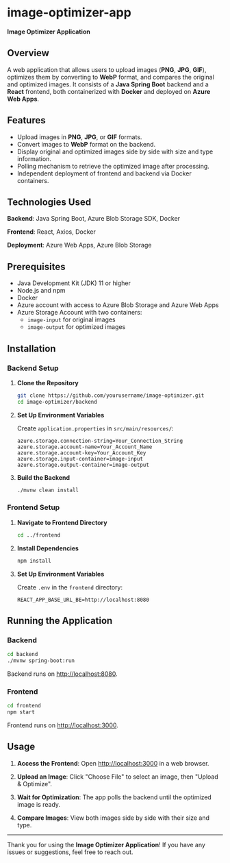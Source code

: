 # image-optimizer-app

**Image Optimizer Application**

## Overview

A web application that allows users to upload images (**PNG**, **JPG**, **GIF**), optimizes them by converting to **WebP** format, and compares the original and optimized images. It consists of a **Java Spring Boot** backend and a **React** frontend, both containerized with **Docker** and deployed on **Azure Web Apps**.

## Features

- Upload images in **PNG**, **JPG**, or **GIF** formats.
- Convert images to **WebP** format on the backend.
- Display original and optimized images side by side with size and type information.
- Polling mechanism to retrieve the optimized image after processing.
- Independent deployment of frontend and backend via Docker containers.

## Technologies Used

**Backend**: Java Spring Boot, Azure Blob Storage SDK, Docker

**Frontend**: React, Axios, Docker

**Deployment**: Azure Web Apps, Azure Blob Storage

## Prerequisites

- Java Development Kit (JDK) 11 or higher
- Node.js and npm
- Docker
- Azure account with access to Azure Blob Storage and Azure Web Apps
- Azure Storage Account with two containers:
  - `image-input` for original images
  - `image-output` for optimized images

## Installation

### Backend Setup

1. **Clone the Repository**

   ```bash
   git clone https://github.com/yourusername/image-optimizer.git
   cd image-optimizer/backend
   ```

2. **Set Up Environment Variables**

   Create `application.properties` in `src/main/resources/`:

   ```properties
   azure.storage.connection-string=Your_Connection_String
   azure.storage.account-name=Your_Account_Name
   azure.storage.account-key=Your_Account_Key
   azure.storage.input-container=image-input
   azure.storage.output-container=image-output
   ```

3. **Build the Backend**

   ```bash
   ./mvnw clean install
   ```

### Frontend Setup

1. **Navigate to Frontend Directory**

   ```bash
   cd ../frontend
   ```

2. **Install Dependencies**

   ```bash
   npm install
   ```

3. **Set Up Environment Variables**

   Create `.env` in the `frontend` directory:

   ```env
   REACT_APP_BASE_URL_BE=http://localhost:8080
   ```

## Running the Application

### Backend

```bash
cd backend
./mvnw spring-boot:run
```

Backend runs on [http://localhost:8080](http://localhost:8080).

### Frontend

```bash
cd frontend
npm start
```

Frontend runs on [http://localhost:3000](http://localhost:3000).

## Usage

1. **Access the Frontend**: Open [http://localhost:3000](http://localhost:3000) in a web browser.

2. **Upload an Image**: Click "Choose File" to select an image, then "Upload & Optimize".

3. **Wait for Optimization**: The app polls the backend until the optimized image is ready.

4. **Compare Images**: View both images side by side with their size and type.

---

Thank you for using the **Image Optimizer Application**! If you have any issues or suggestions, feel free to reach out.
